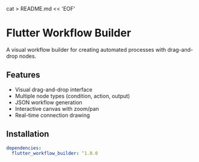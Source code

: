 cat > README.md << 'EOF'
# Flutter Workflow Builder

A visual workflow builder for creating automated processes with drag-and-drop nodes.

## Features

- Visual drag-and-drop interface
- Multiple node types (condition, action, output)
- JSON workflow generation
- Interactive canvas with zoom/pan
- Real-time connection drawing

## Installation

```yaml
dependencies:
  flutter_workflow_builder: ^1.0.0